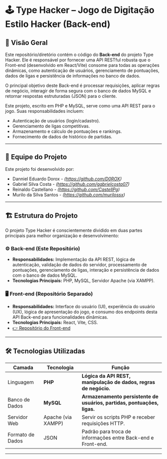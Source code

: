 # 🕹️ Type Hacker – Jogo de Digitação Estilo Hacker (Back-end)

## 🎯 Visão Geral

Este repositório/diretório contém o código do **Back-end** do projeto Type Hacker. Ele é responsável por fornecer uma API RESTful robusta que o Front-end (desenvolvido em React/Vite) consome para todas as operações dinâmicas, como autenticação de usuários, gerenciamento de pontuações, dados de ligas e persistência de informações no banco de dados.

O principal objetivo deste Back-end é processar requisições, aplicar regras de negócio, interagir de forma segura com o banco de dados MySQL e retornar respostas estruturadas (JSON) para o cliente.

Este projeto, escrito em PHP e MySQL, serve como uma API REST para o jogo. Suas responsabilidades incluem:

- Autenticação de usuários (login/cadastro).
- Gerenciamento de ligas competitivas.
- Armazenamento e cálculo de pontuações e rankings.
- Fornecimento de dados de histórico de partidas.

---

## 👥 Equipe do Projeto

Este projeto foi desenvolvido por:

- Danniel Eduardo Dorox - _(https://github.com/D0ROX)_
- Gabriel Silva Costa - _(https://github.com/gabrielcosta07)_
- Reinaldo Castellano - _(https://github.com/CastellPg)_
- Murilo da Silva Santos - _(https://github.com/murilossx)_

---

## 🏗️ Estrutura do Projeto

O projeto Type Hacker é conscientemente dividido em duas partes principais para melhor organização e desenvolvimento:

### ⚙️ Back-end (Este Repositório)

- **Responsabilidades:** Implementação da API REST, lógica de autenticação, validação de dados do servidor, processamento de pontuações, gerenciamento de ligas, interação e persistência de dados com o banco de dados MySQL.
- **Tecnologias Principais:** PHP, MySQL, Servidor Apache (via XAMPP).

### 🖥️ Front-end (Repositório Separado)

- **Responsabilidades:** Interface do usuário (UI), experiência do usuário (UX), lógica de apresentação do jogo, e consumo dos endpoints desta API Back-end para funcionalidades dinâmicas.
- **Tecnologias Principais:** React, Vite, CSS.
- [👉 Repositório do Front-end](https://github.com/gabrielcosta07/Trabalho-WEB1--JOGO-Front)

---

## 🛠️ Tecnologias Utilizadas

| Camada           | Tecnologia         | Função                                                                  |
| ---------------- | ------------------ | ----------------------------------------------------------------------- |
| Linguagem        | **PHP**            | **Lógica da API REST, manipulação de dados, regras de negócio.**        |
| Banco de Dados   | **MySQL**          | **Armazenamento persistente de usuários, partidas, pontuações, ligas.** |
| Servidor Web     | Apache (via XAMPP) | Servir os scripts PHP e receber requisições HTTP.                       |
| Formato de Dados | JSON               | Padrão para troca de informações entre Back-end e Front-end.            |

---
